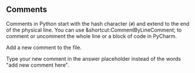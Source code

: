 ## Comments

Comments in Python start with the hash character (`#`) and extend to the end 
of the physical line. You can use &shortcut:CommentByLineComment; to comment 
or uncomment the whole line or a block of code in PyCharm.  
  
Add a new comment to the file.  

<div class="hint">
  Type your new comment in the answer placeholder instead of the words "add new comment here".
</div>
